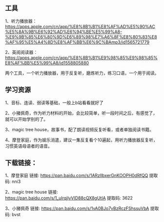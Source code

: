 ## 工具

1、听力播放器：https://apps.apple.com/cn/app/%E8%8B%B1%E8%AF%AD%E5%90%AC%E5%8A%9B%E6%92%AD%E6%94%BE%E5%99%A8-%E9%9B%85%E6%80%9D%E6%89%98%E7%A6%8F%E8%80%83%E8%AF%95%E5%A4%8D%E8%AF%BB%E6%9C%BAmp3/id1565721779

2、英阅阅读器：https://apps.apple.com/cn/app/%E8%8B%B1%E9%98%85%E9%98%85%E8%AF%BB%E5%99%A8/id1558805880

两个工具，一个听力播放器，用于反复听，磨炼听力，练习口语，一个用于阅读。



## 学习资源

1、音标、连读、弱读等基础，一般上b站看看就好了

2、小猪佩奇，作为听力材料的开始，会比较简单，听一段时间之后，有感觉了，就可以开始学别的了。

3、magic tree house，故事书，配了朗读视频反复听看，或者单独阅读书籍。

4、摩登家庭，作为娱乐消遣，建议一集反复看个10遍起，用听力播放器反复听，习惯英语母语者的语音。



## 下载链接：

1、摩登家庭 链接: https://pan.baidu.com/s/1ARzllbxerGnKOOPH0dRfQQ 提取码: nni3  

2、magic tree house 链接: https://pan.baidu.com/s/1_ulrqjIyVID88cQX8gUtIA 提取码: 3622 

3、小猪佩奇 链接: https://pan.baidu.com/s/1vA0BJo7vBzRczFShssuVbA 提取码: bvst 
